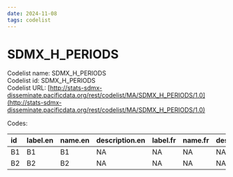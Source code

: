 ```yaml
---
date: 2024-11-08
tags: codelist
---
```


# SDMX_H_PERIODS

Codelist name: SDMX_H_PERIODS  
Codelist id: SDMX_H_PERIODS  
Codelist URL: [http://stats-sdmx-disseminate.pacificdata.org/rest/codelist/MA/SDMX_H_PERIODS/1.0](http://stats-sdmx-disseminate.pacificdata.org/rest/codelist/MA/SDMX_H_PERIODS/1.0)  

Codes:  

|id |label.en |name.en |description.en |label.fr |name.fr |description.fr |
|:--|:--------|:-------|:--------------|:--------|:-------|:--------------|
|B1 |B1       |B1      |NA             |NA       |NA      |NA             |
|B2 |B2       |B2      |NA             |NA       |NA      |NA             |
